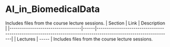 # AI_in_BiomedicalData
Includes files from the course lecture sessions.
| Section                           | Link | Description                                                                                                      |
|-----------------------------------|------|------------------------------------------------------------------------------------------------------------------|
| Lectures                          | ----- | Includes files from the course lecture sessions.         
